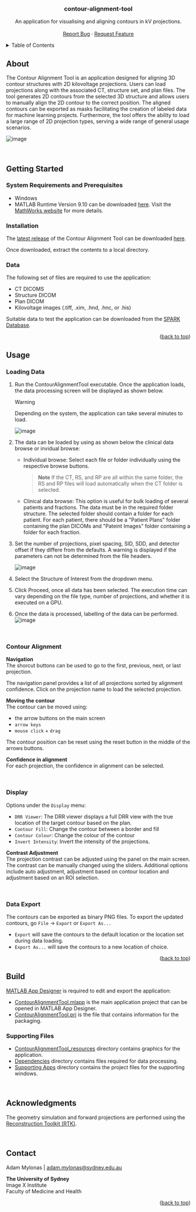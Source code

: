 <a name="readme-top"></a>

<div align="center">

  <h3 align="center">contour-alignment-tool</h3>

  <p align="center">
    An application for visualising and aligning contours in kV projections. 
    <br />
    <br />
    <a href="https://github.com/Image-X-Institute/contour-alignment-tool/issues">Report Bug</a>
    ·
    <a href="https://github.com/Image-X-Institute/contour-alignment-tool/issues">Request Feature</a>
  </p>
</div>



<details>
  <summary>Table of Contents</summary>
  <ol>
    <li>
      <a href="#getting-started">Getting Started</a>
      <ul>
        <li><a href="#system-requirements-and-prerequisites">System Requirements and Prerequisites</a></li>
        <li><a href="#installation">Installation</a></li>
        <li><a href="#data">Data</a></li>
      </ul>
    </li>
    <li>
		<a href="#usage">Usage</a>
		<ul>
			<li><a href="#loading-data">Loading Data</a></li>
			<li><a href="#contour-alignment">Contour Alignment</a></li>
			<li><a href="#display">Display</a></li>
			<li><a href="#data-export">Data Export</a></li>
		</ul>
	</li>
    <li><a href="#build">Build</a></li>
    <li><a href="#acknowledgments">Acknowledgments</a></li>
    <li><a href="#contact">Contact</a></li>
  </ol>
</details>




## About
The Contour Alignment Tool is an application designed for aligning 3D contour structures with 2D kilovoltage projections. Users can load projections along with the associated CT, structure set, and plan files. The tool generates 2D contours from the selected 3D structure and allows users to manually align the 2D contour to the correct position. The aligned contours can be exported as masks facilitating the creation of labeled data for machine learning projects. Furthermore, the tool offers the ability to load a large range of 2D projection types, serving a wide range of general usage scenarios.

![image](https://github.com/Image-X-Institute/contour-alignment-tool/assets/63682590/c008bb15-f33d-45a2-8128-b81f123d3a53)


<br />

## Getting Started
### System Requirements and Prerequisites
- Windows
- MATLAB Runtime Version 9.10 can be downloaded [here](https://ssd.mathworks.com/supportfiles/downloads/R2021a/Release/8/deployment_files/installer/complete/win64/MATLAB_Runtime_R2021a_Update_8_win64.zip). Visit the [MathWorks website](https://au.mathworks.com/products/compiler/matlab-runtime.html) for more details.

### Installation
The [latest release](https://github.com/Image-X-Institute/contour-alignment-tool/releases/latest) of the Contour Alignment Tool can be downloaded [here](https://github.com/Image-X-Institute/contour-alignment-tool/releases/latest/download/ContourAlignmentTool.zip). 

Once downloaded, extract the contents to a local directory.

### Data
The following set of files are required to use the application:
- CT DICOMS
- Structure DICOM
- Plan DICOM
- Kilovoltage images (.tiff, .xim, .hnd, .hnc, or .his)

Suitable data to test the application can be downloaded from the [SPARK Database](https://ses.library.usyd.edu.au/handle/2123/31090). 

<p align="right">(<a href="#readme-top">back to top</a>)</p>


## Usage
### Loading Data
1.	Run the ContourAlignmentTool executable. Once the application loads, the data processing screen will be displayed as shown below.
	> [!WARNING]  
	> Depending on the system, the application can take several minutes to load.
 
	![image](https://github.com/Image-X-Institute/contour-alignment-tool/assets/63682590/c083d152-6e8d-49ae-9d19-ca49de5fb2fc)
2.	The data can be loaded by using as shown below the clinical data browse or invidual browse:
    - Individual browse: Select each file or folder individually using the respective browse buttons. 
    	> **Note** If the CT, RS, and RP are all within the same folder, the RS and RP files will load automatically when the CT folder is selected.
    - Clinical data browse: This option is useful for bulk loading of several patients and fractions. The data must be in the required folder structure. The selected folder should contain a folder for each patient. For each patient, there should be a "Patient Plans" folder containing the plan DICOMs and "Pateint Images" folder containing a folder for each fraction.
3.	Set the number of projections, pixel spacing, SID, SDD, and detector offset if they differe from the defaults. A warning is displayed if the parameters can not be determined from the file headers.

	![image](https://github.com/Image-X-Institute/contour-alignment-tool/assets/63682590/056855ba-4241-4db8-9f68-d51157f54e7f)
4.	Select the Structure of Interest from the dropdown menu.
5.	Click Proceed, once all data has been selected. The execution time can vary depending on the file type, number of projections, and whether it is executed on a GPU.
6.	Once the data is processed, labelling of the data can be performed.
	![image](https://github.com/Image-X-Institute/contour-alignment-tool/assets/63682590/c008bb15-f33d-45a2-8128-b81f123d3a53)

<br/>

### Contour Alignment
**Navigation**<br/>
The shorcut buttons can be used to go to the first, previous, next, or last projection.

The navigation panel provides a list of all projections sorted by alignment confidence. Click on the projection name to load the selected projection.

**Moving the contour**<br/>
The contour can be moved using:<br/>
-	the arrow buttons on the main screen
-	`arrow keys`
-	`mouse click` + `drag`

The contour position can be reset using the reset button in the middle of the arrows buttons.

**Confidence in alignment**<br/>
For each projection, the confidence in alignment can be selected.

<br/>

### Display
Options under the `Display` menu:
- 	`DRR Viewer`: The DRR viewer displays a full DRR view with the true location of the target contour based on the plan.
-	`Contour Fill`: Change the contour between a border and fill
-	`Contour Colour`: Change the colour of the contour
-	`Invert Intensity`: Invert the intensity of the projections.

**Contrast Adjustment**<br/>
The projection contrast can be adjusted using the panel on the main screen. The contrast can be manually changed using the sliders. Additional options include auto adjustment, adjustment based on contour location and adjustment based on an ROI selection.


<br/>

### Data Export
The contours can be exported as binary PNG files. To export the updated contours, go `File` -> `Export` or `Export As...`
- `Export` will save the contours to the default location or the location set during data loading.
- `Export As...` will save the contours to a new location of choice.

<p align="right">(<a href="#readme-top">back to top</a>)</p>



## Build
[MATLAB App Designer](https://au.mathworks.com/products/matlab/app-designer.html) is required to edit and export the application:

- [ContourAlignmentTool.mlapp](ContourAlignmentTool.mlapp) is the main application project that can be opened in MATLAB App Designer.
- [ContourAlignmentTool.prj](ContourAlignmentTool.prj) is the file that contains information for the packaging.

### Supporting Files

- [ContourAlignmentTool_resources](./ContourAlignmentTool_resources) directory contains graphics for the application.
- [Dependencies](./Dependencies) directory contains files required for data processing.
- [Supporting Apps](./Supporting%20Apps) directory contains the project files for the supporting windows.

<br />

## Acknowledgments
The geometry simulation and forward projections are performed using the [Reconstruction Toolkit (RTK)](https://www.openrtk.org/).

<br />

## Contact

Adam Mylonas | adam.mylonas@sydney.edu.au

**The University of Sydney**<br/>
Image X Institute<br/>
Faculty of Medicine and Health

<p align="right">(<a href="#readme-top">back to top</a>)</p>

